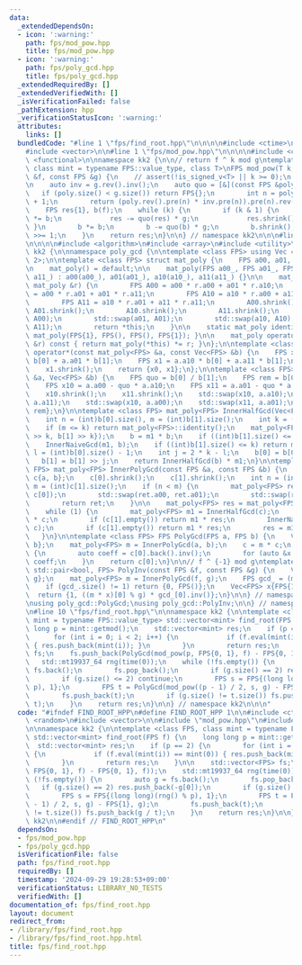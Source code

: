 ```yaml
---
data:
  _extendedDependsOn:
  - icon: ':warning:'
    path: fps/mod_pow.hpp
    title: fps/mod_pow.hpp
  - icon: ':warning:'
    path: fps/poly_gcd.hpp
    title: fps/poly_gcd.hpp
  _extendedRequiredBy: []
  _extendedVerifiedWith: []
  _isVerificationFailed: false
  _pathExtension: hpp
  _verificationStatusIcon: ':warning:'
  attributes:
    links: []
  bundledCode: "#line 1 \"fps/find_root.hpp\"\n\n\n\n#include <ctime>\n#include <random>\n\
    #include <vector>\n\n#line 1 \"fps/mod_pow.hpp\"\n\n\n\n#include <cassert>\n#include\
    \ <functional>\n\nnamespace kk2 {\n\n// return f ^ k mod g\ntemplate <class FPS,\
    \ class mint = typename FPS::value_type, class T>\nFPS mod_pow(T k, const FPS\
    \ &f, const FPS &g) {\n    // assert(!is_signed_v<T> || k >= 0);\n    assert(!g.empty());\n\
    \n    auto inv = g.rev().inv();\n    auto quo = [&](const FPS &poly) {\n     \
    \   if (poly.size() < g.size()) return FPS{};\n        int n = poly.size() - g.size()\
    \ + 1;\n        return (poly.rev().pre(n) * inv.pre(n)).pre(n).rev();\n    };\n\
    \    FPS res{1}, b(f);\n    while (k) {\n        if (k & 1) {\n            res\
    \ *= b;\n            res -= quo(res) * g;\n            res.shrink();\n       \
    \ }\n        b *= b;\n        b -= quo(b) * g;\n        b.shrink();\n        k\
    \ >>= 1;\n    }\n    return res;\n}\n\n} // namespace kk2\n\n\n#line 1 \"fps/poly_gcd.hpp\"\
    \n\n\n\n#include <algorithm>\n#include <array>\n#include <utility>\n\nnamespace\
    \ kk2 {\n\nnamespace poly_gcd {\n\ntemplate <class FPS> using Vec = std::array<FPS,\
    \ 2>;\n\ntemplate <class FPS> struct mat_poly {\n    FPS a00, a01, a10, a11;\n\
    \n    mat_poly() = default;\n\n    mat_poly(FPS a00_, FPS a01_, FPS a10_, FPS\
    \ a11_) : a00(a00_), a01(a01_), a10(a10_), a11(a11_) {}\n\n    mat_poly &operator*=(const\
    \ mat_poly &r) {\n        FPS A00 = a00 * r.a00 + a01 * r.a10;\n        FPS A01\
    \ = a00 * r.a01 + a01 * r.a11;\n        FPS A10 = a10 * r.a00 + a11 * r.a10;\n\
    \        FPS A11 = a10 * r.a01 + a11 * r.a11;\n        A00.shrink();\n       \
    \ A01.shrink();\n        A10.shrink();\n        A11.shrink();\n        std::swap(a00,\
    \ A00);\n        std::swap(a01, A01);\n        std::swap(a10, A10);\n        std::swap(a11,\
    \ A11);\n        return *this;\n    }\n\n    static mat_poly identity() { return\
    \ mat_poly(FPS{1}, FPS(), FPS(), FPS{1}); }\n\n    mat_poly operator*(const mat_poly\
    \ &r) const { return mat_poly(*this) *= r; }\n};\n\ntemplate <class FPS> Vec<FPS>\
    \ operator*(const mat_poly<FPS> &a, const Vec<FPS> &b) {\n    FPS x0 = a.a00 *\
    \ b[0] + a.a01 * b[1];\n    FPS x1 = a.a10 * b[0] + a.a11 * b[1];\n    x0.shrink();\n\
    \    x1.shrink();\n    return {x0, x1};\n};\n\ntemplate <class FPS> void InnerNaiveGcd(mat_poly<FPS>\
    \ &a, Vec<FPS> &b) {\n    FPS quo = b[0] / b[1];\n    FPS rem = b[0] - quo * b[1];\n\
    \    FPS x10 = a.a00 - quo * a.a10;\n    FPS x11 = a.a01 - quo * a.a11;\n    rem.shrink();\n\
    \    x10.shrink();\n    x11.shrink();\n    std::swap(x10, a.a10);\n    std::swap(x11,\
    \ a.a11);\n    std::swap(x10, a.a00);\n    std::swap(x11, a.a01);\n    b = {b[1],\
    \ rem};\n}\n\ntemplate <class FPS> mat_poly<FPS> InnerHalfGcd(Vec<FPS> b) {\n\
    \    int n = (int)b[0].size(), m = (int)b[1].size();\n    int k = (n + 1) >> 1;\n\
    \    if (m <= k) return mat_poly<FPS>::identity();\n    mat_poly<FPS> m1 = InnerHalfGcd(Vec<FPS>{b[0]\
    \ >> k, b[1] >> k});\n    b = m1 * b;\n    if ((int)b[1].size() <= k) return m1;\n\
    \    InnerNaiveGcd(m1, b);\n    if ((int)b[1].size() <= k) return m1;\n    int\
    \ l = (int)b[0].size() - 1;\n    int j = 2 * k - l;\n    b[0] = b[0] >> j;\n \
    \   b[1] = b[1] >> j;\n    return InnerHalfGcd(b) * m1;\n}\n\ntemplate <class\
    \ FPS> mat_poly<FPS> InnerPolyGcd(const FPS &a, const FPS &b) {\n    Vec<FPS>\
    \ c{a, b};\n    c[0].shrink();\n    c[1].shrink();\n    int n = (int)c[0].size(),\
    \ m = (int)c[1].size();\n    if (n < m) {\n        mat_poly<FPS> ret = InnerPolyGcd(c[1],\
    \ c[0]);\n        std::swap(ret.a00, ret.a01);\n        std::swap(ret.a10, ret.a11);\n\
    \        return ret;\n    }\n\n    mat_poly<FPS> res = mat_poly<FPS>::identity();\n\
    \    while (1) {\n        mat_poly<FPS> m1 = InnerHalfGcd(c);\n        c = m1\
    \ * c;\n        if (c[1].empty()) return m1 * res;\n        InnerNaiveGcd(m1,\
    \ c);\n        if (c[1].empty()) return m1 * res;\n        res = m1 * res;\n \
    \   }\n}\n\ntemplate <class FPS> FPS PolyGcd(FPS a, FPS b) {\n    Vec<FPS> c{a,\
    \ b};\n    mat_poly<FPS> m = InnerPolyGcd(a, b);\n    c = m * c;\n    if (!c[0].empty())\
    \ {\n        auto coeff = c[0].back().inv();\n        for (auto &x : c[0]) x *=\
    \ coeff;\n    }\n    return c[0];\n}\n\n// f ^ {-1} mod g\ntemplate <class FPS>\
    \ std::pair<bool, FPS> PolyInv(const FPS &f, const FPS &g) {\n    Vec<FPS> c{f,\
    \ g};\n    mat_poly<FPS> m = InnerPolyGcd(f, g);\n    FPS gcd_ = (m * c)[0];\n\
    \    if (gcd_.size() != 1) return {0, FPS()};\n    Vec<FPS> x{FPS{1}, g};\n  \
    \  return {1, ((m * x)[0] % g) * gcd_[0].inv()};\n}\n\n} // namespace poly_gcd\n\
    \nusing poly_gcd::PolyGcd;\nusing poly_gcd::PolyInv;\n\n} // namespace kk2\n\n\
    \n#line 10 \"fps/find_root.hpp\"\n\nnamespace kk2 {\n\ntemplate <class FPS, class\
    \ mint = typename FPS::value_type> std::vector<mint> find_root(FPS f) {\n    long\
    \ long p = mint::getmod();\n    std::vector<mint> res;\n    if (p == 2) {\n  \
    \      for (int i = 0; i < 2; i++) {\n            if (f.eval(mint(i)) == mint(0))\
    \ { res.push_back(mint(i)); }\n        }\n        return res;\n    }\n\n    std::vector<FPS>\
    \ fs;\n    fs.push_back(PolyGcd(mod_pow(p, FPS{0, 1}, f) - FPS{0, 1}, f));\n \
    \   std::mt19937_64 rng(time(0));\n    while (!fs.empty()) {\n        auto g =\
    \ fs.back();\n        fs.pop_back();\n        if (g.size() == 2) res.push_back(-g[0]);\n\
    \        if (g.size() <= 2) continue;\n        FPS s = FPS{(long long)(rng() %\
    \ p), 1};\n        FPS t = PolyGcd(mod_pow((p - 1) / 2, s, g) - FPS{1}, g);\n\
    \        fs.push_back(t);\n        if (g.size() != t.size()) fs.push_back(g /\
    \ t);\n    }\n    return res;\n}\n\n} // namespace kk2\n\n\n"
  code: "#ifndef FIND_ROOT_HPP\n#define FIND_ROOT_HPP 1\n\n#include <ctime>\n#include\
    \ <random>\n#include <vector>\n\n#include \"mod_pow.hpp\"\n#include \"poly_gcd.hpp\"\
    \n\nnamespace kk2 {\n\ntemplate <class FPS, class mint = typename FPS::value_type>\
    \ std::vector<mint> find_root(FPS f) {\n    long long p = mint::getmod();\n  \
    \  std::vector<mint> res;\n    if (p == 2) {\n        for (int i = 0; i < 2; i++)\
    \ {\n            if (f.eval(mint(i)) == mint(0)) { res.push_back(mint(i)); }\n\
    \        }\n        return res;\n    }\n\n    std::vector<FPS> fs;\n    fs.push_back(PolyGcd(mod_pow(p,\
    \ FPS{0, 1}, f) - FPS{0, 1}, f));\n    std::mt19937_64 rng(time(0));\n    while\
    \ (!fs.empty()) {\n        auto g = fs.back();\n        fs.pop_back();\n     \
    \   if (g.size() == 2) res.push_back(-g[0]);\n        if (g.size() <= 2) continue;\n\
    \        FPS s = FPS{(long long)(rng() % p), 1};\n        FPS t = PolyGcd(mod_pow((p\
    \ - 1) / 2, s, g) - FPS{1}, g);\n        fs.push_back(t);\n        if (g.size()\
    \ != t.size()) fs.push_back(g / t);\n    }\n    return res;\n}\n\n} // namespace\
    \ kk2\n\n#endif // FIND_ROOT_HPP\n"
  dependsOn:
  - fps/mod_pow.hpp
  - fps/poly_gcd.hpp
  isVerificationFile: false
  path: fps/find_root.hpp
  requiredBy: []
  timestamp: '2024-09-29 19:28:53+09:00'
  verificationStatus: LIBRARY_NO_TESTS
  verifiedWith: []
documentation_of: fps/find_root.hpp
layout: document
redirect_from:
- /library/fps/find_root.hpp
- /library/fps/find_root.hpp.html
title: fps/find_root.hpp
---
```

